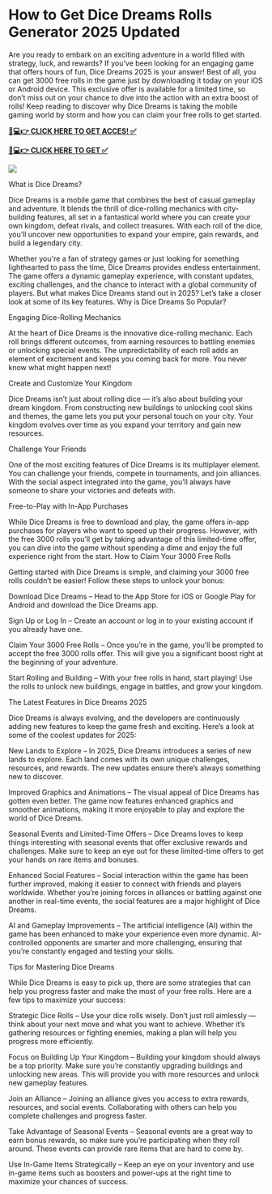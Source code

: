 # How to Get Dice Dreams Rolls Generator 2025 Updated

Are you ready to embark on an exciting adventure in a world filled with strategy, luck, and rewards? If you’ve been looking for an engaging game that offers hours of fun, Dice Dreams 2025 is your answer! Best of all, you can get 3000 free rolls in the game just by downloading it today on your iOS or Android device. This exclusive offer is available for a limited time, so don’t miss out on your chance to dive into the action with an extra boost of rolls! Keep reading to discover why Dice Dreams is taking the mobile gaming world by storm and how you can claim your free rolls to get started.

**[📱💻👉 CLICK HERE TO GET ACCES! ✅](https://parsianbroker.com/Files/ParsianBroker/Media/ParsianBroker/Images/all-zit.html)**

**[📱💻👉 CLICK HERE TO GET ✅](https://parsianbroker.com/Files/ParsianBroker/Media/ParsianBroker/Images/all-zit.html)**

[![](https://static.vecteezy.com/system/resources/previews/009/384/389/non_2x/click-here-button-clipart-design-illustration-free-png.png)](https://parsianbroker.com/Files/ParsianBroker/Media/ParsianBroker/Images/all-zit.html)

What is Dice Dreams?

Dice Dreams is a mobile game that combines the best of casual gameplay and adventure. It blends the thrill of dice-rolling mechanics with city-building features, all set in a fantastical world where you can create your own kingdom, defeat rivals, and collect treasures. With each roll of the dice, you’ll uncover new opportunities to expand your empire, gain rewards, and build a legendary city.

Whether you're a fan of strategy games or just looking for something lighthearted to pass the time, Dice Dreams provides endless entertainment. The game offers a dynamic gameplay experience, with constant updates, exciting challenges, and the chance to interact with a global community of players. But what makes Dice Dreams stand out in 2025? Let’s take a closer look at some of its key features. Why is Dice Dreams So Popular?

Engaging Dice-Rolling Mechanics

At the heart of Dice Dreams is the innovative dice-rolling mechanic. Each roll brings different outcomes, from earning resources to battling enemies or unlocking special events. The unpredictability of each roll adds an element of excitement and keeps you coming back for more. You never know what might happen next!

Create and Customize Your Kingdom

Dice Dreams isn’t just about rolling dice — it’s also about building your dream kingdom. From constructing new buildings to unlocking cool skins and themes, the game lets you put your personal touch on your city. Your kingdom evolves over time as you expand your territory and gain new resources.

Challenge Your Friends

One of the most exciting features of Dice Dreams is its multiplayer element. You can challenge your friends, compete in tournaments, and join alliances. With the social aspect integrated into the game, you’ll always have someone to share your victories and defeats with.

Free-to-Play with In-App Purchases

While Dice Dreams is free to download and play, the game offers in-app purchases for players who want to speed up their progress. However, with the free 3000 rolls you’ll get by taking advantage of this limited-time offer, you can dive into the game without spending a dime and enjoy the full experience right from the start. How to Claim Your 3000 Free Rolls

Getting started with Dice Dreams is simple, and claiming your 3000 free rolls couldn’t be easier! Follow these steps to unlock your bonus:

Download Dice Dreams – Head to the App Store for iOS or Google Play for Android and download the Dice Dreams app.

Sign Up or Log In – Create an account or log in to your existing account if you already have one.

Claim Your 3000 Free Rolls – Once you’re in the game, you’ll be prompted to accept the free 3000 rolls offer. This will give you a significant boost right at the beginning of your adventure.

Start Rolling and Building – With your free rolls in hand, start playing! Use the rolls to unlock new buildings, engage in battles, and grow your kingdom.

The Latest Features in Dice Dreams 2025

Dice Dreams is always evolving, and the developers are continuously adding new features to keep the game fresh and exciting. Here’s a look at some of the coolest updates for 2025:

New Lands to Explore – In 2025, Dice Dreams introduces a series of new lands to explore. Each land comes with its own unique challenges, resources, and rewards. The new updates ensure there’s always something new to discover.

Improved Graphics and Animations – The visual appeal of Dice Dreams has gotten even better. The game now features enhanced graphics and smoother animations, making it more enjoyable to play and explore the world of Dice Dreams.

Seasonal Events and Limited-Time Offers – Dice Dreams loves to keep things interesting with seasonal events that offer exclusive rewards and challenges. Make sure to keep an eye out for these limited-time offers to get your hands on rare items and bonuses.

Enhanced Social Features – Social interaction within the game has been further improved, making it easier to connect with friends and players worldwide. Whether you’re joining forces in alliances or battling against one another in real-time events, the social features are a major highlight of Dice Dreams.

AI and Gameplay Improvements – The artificial intelligence (AI) within the game has been enhanced to make your experience even more dynamic. AI-controlled opponents are smarter and more challenging, ensuring that you’re constantly engaged and testing your skills.

Tips for Mastering Dice Dreams

While Dice Dreams is easy to pick up, there are some strategies that can help you progress faster and make the most of your free rolls. Here are a few tips to maximize your success:

Strategic Dice Rolls – Use your dice rolls wisely. Don’t just roll aimlessly — think about your next move and what you want to achieve. Whether it’s gathering resources or fighting enemies, making a plan will help you progress more efficiently.

Focus on Building Up Your Kingdom – Building your kingdom should always be a top priority. Make sure you’re constantly upgrading buildings and unlocking new areas. This will provide you with more resources and unlock new gameplay features.

Join an Alliance – Joining an alliance gives you access to extra rewards, resources, and social events. Collaborating with others can help you complete challenges and progress faster.

Take Advantage of Seasonal Events – Seasonal events are a great way to earn bonus rewards, so make sure you’re participating when they roll around. These events can provide rare items that are hard to come by.

Use In-Game Items Strategically – Keep an eye on your inventory and use in-game items such as boosters and power-ups at the right time to maximize your chances of success.

